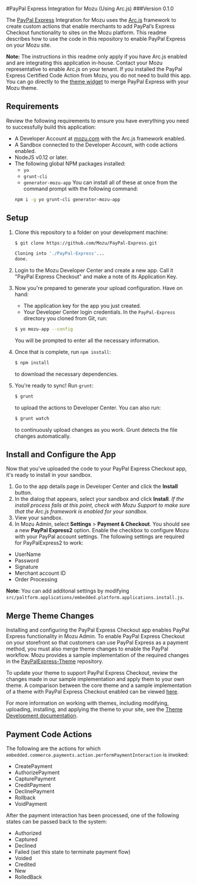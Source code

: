 #PayPal Express Integration for Mozu (Using Arc.js)
###Version 0.1.0

The [PayPal Express](https://developer.paypal.com/docs/classic/products/express-checkout/) Integration for Mozu uses the [Arc.js](http://developer.mozu.com/content/arcjs/Arcjs_Intro.htm) framework to create custom actions that enable merchants to add PayPal’s Express Checkout functionality to sites on the Mozu platform. This readme describes how to use the code in this repository to enable PayPal Express on your Mozu site.

**Note:** The instructions in this readme only apply if you have Arc.js enabled and are integrating this application in-house. Contact your Mozu representative to enable Arc.js on your tenant. If you installed the PayPal Express Certified Code Action from Mozu, you do not need to build this app. You can go directly to the [theme widget](https://github.com/Mozu/PayPalExpress-Theme) to merge PayPal Express with your Mozu theme.


## Requirements

Review the following requirements to ensure you have everything you need to successfully build this application: 

 - A Developer Account at [mozu.com](http://mozu.com/login) with the Arc.js framework enabled.
 - A Sandbox connected to the Developer Account, with code actions enabled.
 - NodeJS v0.12 or later.
 - The following global NPM packages installed:
    - `yo`
    - `grunt-cli`
    - `generator-mozu-app`
   You can install all of these at once from the command prompt with the following command:
   ```sh
   npm i -g yo grunt-cli generator-mozu-app
   ```

## Setup

1. Clone this repository to a folder on your development machine:
   ```sh
   $ git clone https://github.com/Mozu/PayPal-Express.git
   
   Cloning into './PayPal-Express'...
   done.
   ```

2. Login to the Mozu Developer Center and create a new app. Call it "PayPal Express Checkout" and make a note of its Application Key.

3. Now you're prepared to generate your upload configuration. Have on hand:
    - The application key for the app you just created.
    - Your Developer Center login credentials.
   In the `PayPal-Express` directory you cloned from Git, run:
   ```sh
   $ yo mozu-app --config
   ```
   You will be prompted to enter all the necessary information.

4. Once that is complete, run `npm install`:
   ```sh
   $ npm install
   ```
   to download the necessary dependencies.

5. You're ready to sync! Run `grunt`:
   ```sh
   $ grunt
   ```
   to upload the actions to Developer Center. You can also run:
   ```sh
   $ grunt watch
   ```
   to continuously upload changes as you work. Grunt detects the file changes automatically.

## Install and Configure the App

Now that you've uploaded the code to your PayPal Express Checkout app, it's ready to install in your sandbox. 

1. Go to the app details page in Developer Center and click the **Install** button. 
2. In the dialog that appears, select your sandbox and click **Install**.
*If the install process fails at this point, check with Mozu Support to make sure that the Arc.js framework is enabled for your sandbox.*
3. View your sandbox.
4. In Mozu Admin, select **Settings** > **Payment & Checkout**. You should see a new **PayPal Express2** option. Enable the checkbox to configure Mozu with your PayPal account settings. The following settings are required for PayPalExpress2 to work:
  - UserName
  - Password
  - Signature
  - Merchant account ID
  - Order Processing

**Note:** You can add additonal settings by modifying `src/paltform.applications/embedded.platform.applications.install.js`.

## Merge Theme Changes

Installing and configuring the PayPal Express Checkout app enables PayPal Express functionality in Mozu Admin. To enable PayPal Express Checkout on your storefront so that customers can use PayPal Express as a payment method, you must also merge theme changes to enable the PayPal workflow. Mozu provides a sample implementation of the required changes in the [PayPalExpress-Theme](https://github.com/Mozu/PayPalExpress-Theme.git) repository.

To update your theme to support PayPal Express Checkout, review the changes made in our sample implementation and apply them to your own theme. A comparison between the core theme and a sample implementation of a theme with PayPal Express Checkout enabled can be viewed [here](https://github.com/Mozu/core-theme/compare/).

For more information on working with themes, including modifying, uploading, installing, and applying the theme to your site, see the [Theme Development documentation](http://developer.mozu.com/learn/theme-development/quickstart).


## Payment Code Actions

The following are the actions for which `embedded.commerce.payments.action.performPaymentInteraction` is invoked:
- CreatePayment
- AuthorizePayment
- CapturePayment
- CreditPayment
- DeclinePayment
- Rollback
- VoidPayment

After the payment interaction has been processed, one of the following states can be passed back to the system:
- Authorized
- Captured
- Declined
- Failed (set this state to terminate payment flow)
- Voided
- Credited
- New
- RolledBack
